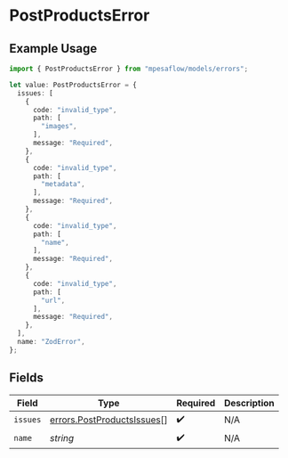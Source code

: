 # PostProductsError

## Example Usage

```typescript
import { PostProductsError } from "mpesaflow/models/errors";

let value: PostProductsError = {
  issues: [
    {
      code: "invalid_type",
      path: [
        "images",
      ],
      message: "Required",
    },
    {
      code: "invalid_type",
      path: [
        "metadata",
      ],
      message: "Required",
    },
    {
      code: "invalid_type",
      path: [
        "name",
      ],
      message: "Required",
    },
    {
      code: "invalid_type",
      path: [
        "url",
      ],
      message: "Required",
    },
  ],
  name: "ZodError",
};
```

## Fields

| Field                                                                    | Type                                                                     | Required                                                                 | Description                                                              |
| ------------------------------------------------------------------------ | ------------------------------------------------------------------------ | ------------------------------------------------------------------------ | ------------------------------------------------------------------------ |
| `issues`                                                                 | [errors.PostProductsIssues](../../models/errors/postproductsissues.md)[] | :heavy_check_mark:                                                       | N/A                                                                      |
| `name`                                                                   | *string*                                                                 | :heavy_check_mark:                                                       | N/A                                                                      |